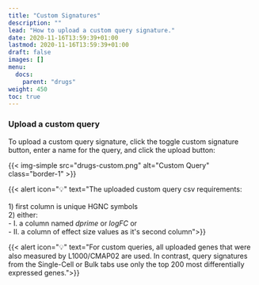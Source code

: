 ```yaml
---
title: "Custom Signatures"
description: ""
lead: "How to upload a custom query signature."
date: 2020-11-16T13:59:39+01:00
lastmod: 2020-11-16T13:59:39+01:00
draft: false
images: []
menu:
  docs:
    parent: "drugs"
weight: 450
toc: true
---
```


### Upload a custom query

To upload a custom query signature, click the toggle custom signature button, enter a name for the query, and click the upload button:

{{< img-simple src="drugs-custom.png" alt="Custom Query" class="border-1" >}}

{{< alert icon="💡" text="The uploaded custom query csv requirements:</br></br>1) first column is unique HGNC symbols</br>2) either: </br>- I. a column named <i>dprime</i> or <i>logFC</i> or</br>- II. a column of effect size values as it's second column">}}

{{< alert icon="💡" text="For custom queries, all uploaded genes that were also measured by L1000/CMAP02 are used. In contrast, query signatures from the Single-Cell or Bulk tabs use only the top 200 most differentially expressed genes.">}}


